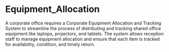 # Equipment_Allocation
A corporate office requires a Corporate Equipment Allocation and Tracking System to streamline the process of distributing and tracking shared office equipment like laptops, projectors, and tablets. The system allows reception staff to manage equipment allocation and ensure that each item is tracked for availability, condition, and timely return.
